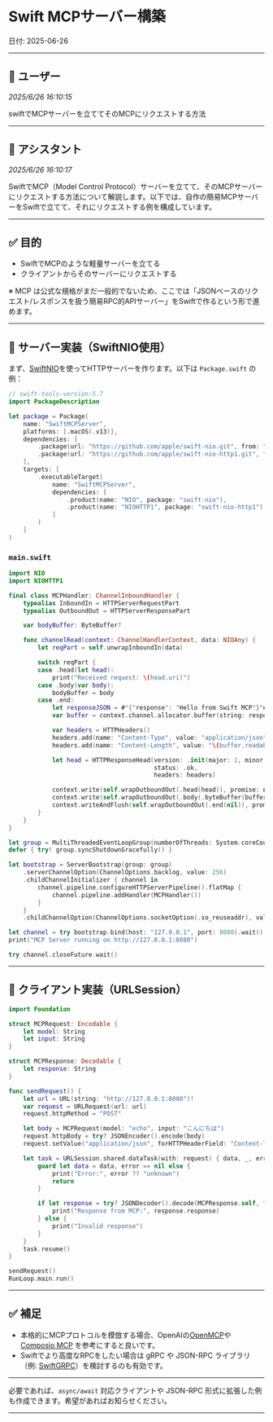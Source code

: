# Swift MCPサーバー構築

日付: 2025-06-26

---

## 👤 ユーザー
*2025/6/26 16:10:15*

swiftでMCPサーバーを立ててそのMCPにリクエストする方法

---

## 🤖 アシスタント
*2025/6/26 16:10:17*

SwiftでMCP（Model Control Protocol）サーバーを立てて、そのMCPサーバーにリクエストする方法について解説します。以下では、自作の簡易MCPサーバーをSwiftで立てて、それにリクエストする例を構成しています。

---

## ✅ 目的
- SwiftでMCPのような軽量サーバーを立てる
- クライアントからそのサーバーにリクエストする

※ MCP は公式な規格がまだ一般的でないため、ここでは「JSONベースのリクエスト/レスポンスを扱う簡易RPC的APIサーバー」をSwiftで作るという形で進めます。

---

## 🔧 サーバー実装（SwiftNIO使用）

まず、[SwiftNIO](https://github.com/apple/swift-nio)を使ってHTTPサーバーを作ります。以下は `Package.swift` の例：

```swift
// swift-tools-version:5.7
import PackageDescription

let package = Package(
    name: "SwiftMCPServer",
    platforms: [.macOS(.v13)],
    dependencies: [
        .package(url: "https://github.com/apple/swift-nio.git", from: "2.0.0"),
        .package(url: "https://github.com/apple/swift-nio-http1.git", from: "2.0.0")
    ],
    targets: [
        .executableTarget(
            name: "SwiftMCPServer",
            dependencies: [
                .product(name: "NIO", package: "swift-nio"),
                .product(name: "NIOHTTP1", package: "swift-nio-http1")
            ]
        )
    ]
)
```

### `main.swift`

```swift
import NIO
import NIOHTTP1

final class MCPHandler: ChannelInboundHandler {
    typealias InboundIn = HTTPServerRequestPart
    typealias OutboundOut = HTTPServerResponsePart

    var bodyBuffer: ByteBuffer?

    func channelRead(context: ChannelHandlerContext, data: NIOAny) {
        let reqPart = self.unwrapInboundIn(data)

        switch reqPart {
        case .head(let head):
            print("Received request: \(head.uri)")
        case .body(var body):
            bodyBuffer = body
        case .end:
            let responseJSON = #"{"response": "Hello from Swift MCP"}"#
            var buffer = context.channel.allocator.buffer(string: responseJSON)

            var headers = HTTPHeaders()
            headers.add(name: "Content-Type", value: "application/json")
            headers.add(name: "Content-Length", value: "\(buffer.readableBytes)")

            let head = HTTPResponseHead(version: .init(major: 1, minor: 1),
                                        status: .ok,
                                        headers: headers)

            context.write(self.wrapOutboundOut(.head(head)), promise: nil)
            context.write(self.wrapOutboundOut(.body(.byteBuffer(buffer))), promise: nil)
            context.writeAndFlush(self.wrapOutboundOut(.end(nil)), promise: nil)
        }
    }
}

let group = MultiThreadedEventLoopGroup(numberOfThreads: System.coreCount)
defer { try! group.syncShutdownGracefully() }

let bootstrap = ServerBootstrap(group: group)
    .serverChannelOption(ChannelOptions.backlog, value: 256)
    .childChannelInitializer { channel in
        channel.pipeline.configureHTTPServerPipeline().flatMap {
            channel.pipeline.addHandler(MCPHandler())
        }
    }
    .childChannelOption(ChannelOptions.socketOption(.so_reuseaddr), value: 1)

let channel = try bootstrap.bind(host: "127.0.0.1", port: 8080).wait()
print("MCP Server running on http://127.0.0.1:8080")

try channel.closeFuture.wait()
```

---

## 📡 クライアント実装（URLSession）

```swift
import Foundation

struct MCPRequest: Encodable {
    let model: String
    let input: String
}

struct MCPResponse: Decodable {
    let response: String
}

func sendRequest() {
    let url = URL(string: "http://127.0.0.1:8080")!
    var request = URLRequest(url: url)
    request.httpMethod = "POST"

    let body = MCPRequest(model: "echo", input: "こんにちは")
    request.httpBody = try? JSONEncoder().encode(body)
    request.setValue("application/json", forHTTPHeaderField: "Content-Type")

    let task = URLSession.shared.dataTask(with: request) { data, _, error in
        guard let data = data, error == nil else {
            print("Error:", error ?? "unknown")
            return
        }

        if let response = try? JSONDecoder().decode(MCPResponse.self, from: data) {
            print("Response from MCP:", response.response)
        } else {
            print("Invalid response")
        }
    }
    task.resume()
}

sendRequest()
RunLoop.main.run()
```

---

## ✅ 補足

- 本格的にMCPプロトコルを模倣する場合、OpenAIの[OpenMCP](https://github.com/openmcp/openmcp)や [Composio MCP](https://docs.composio.dev/) を参考にすると良いです。
- Swiftでより高度なRPCをしたい場合は gRPC や JSON-RPC ライブラリ（例: [SwiftGRPC](https://github.com/grpc/grpc-swift)）を検討するのも有効です。

---

必要であれば、`async/await` 対応クライアントや JSON-RPC 形式に拡張した例も作成できます。希望があればお知らせください。

---
